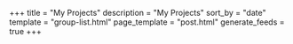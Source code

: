 +++
title = "My Projects"
description = "My Projects"
sort_by = "date"
template = "group-list.html"
page_template = "post.html"
generate_feeds = true
+++
